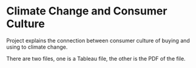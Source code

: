 # Climate Change and Consumer Culture

Project explains the connection between consumer culture of buying and using to climate change. 

There are two files, one is a Tableau file, the other is the PDF of the file. 

